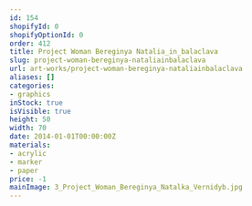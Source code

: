 ```yaml
---
id: 154
shopifyId: 0
shopifyOptionId: 0
order: 412
title: Project Woman Bereginya Natalia_in_balaclava
slug: project-woman-bereginya-nataliainbalaclava
url: art-works/project-woman-bereginya-nataliainbalaclava
aliases: []
categories:
- graphics
inStock: true
isVisible: true
height: 50
width: 70
date: 2014-01-01T00:00:00Z
materials:
- acrylic
- marker
- paper
price: -1
mainImage: 3_Project_Woman_Bereginya_Natalka_Vernidyb.jpg
---
```

